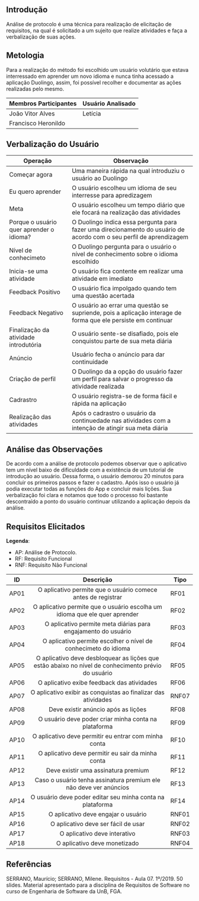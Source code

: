 ## Introdução

Análise de protocolo é uma técnica para realização de elicitação de requisitos, na qual é solicitado a um sujeito que realize atividades e faça a verbalização de suas ações.

## Metologia

Para a realização do método foi escolhido um usuário volutário que estava interressado em aprender um novo idioma e nunca tinha acessado a aplicação Duolingo, assim, foi possível recolher e documentar as ações realizadas pelo mesmo.

|Membros Participantes|Usuário Analisado|
|---------------------|-----------------|
|João Vitor Alves|Letícia|
|Francisco Heronildo||

## Verbalização do Usuário

|Operação|Observação|
|--------|----------|
|Começar agora|Uma maneira rápida na qual introduziu o usuário ao Duolingo|
|Eu quero aprender| O usuário escolheu um idioma de seu interresse para apredizagem|
|Meta| O usuário escolheu um tempo diário que ele focará na realização das atividades|
|Porque o usuário quer aprender o idioma?|O Duolingo indica essa pergunta para fazer uma direcionamento do usuário de acordo com o seu perfil de aprendizagem|
|Nível de conhecimeto|O Duolingo pergunta para o usuário o nível de conhecimento sobre o idioma escolhido|
|Inicia-se uma atividade|O usuário fica contente em realizar uma atividade em imediato|
|Feedback Positivo|O usuário fica impolgado quando tem uma questão acertada|
|Feedback Negativo|O usuário ao errar uma questão se supriende, pois a aplicação interage de forma que ele persiste em continuar|
|Finalização da atividade introdutória|O usuário sente-se disafiado, pois ele conquistou parte de sua meta diária|
|Anúncio|Usuário fecha o anúncio para dar continuidade|
|Criação de perfil|O Duolingo da a opção do usuário fazer um perfil para salvar o progresso da atividade realizada|
|Cadrastro| O usuário registra-se de forma fácil e rápida na aplicação|
|Realização das atividades|Após o cadrastro o usuário da continuedade nas atividades com a intenção de atingir sua meta diária|

## Análise das Observações

De acordo com a análise de protocolo podemos observar que o aplicativo tem um nível baixo de dificuldade com a existência de um tutorial de introdução ao usuário. Dessa forma, o usuário demorou 20 minutos para concluir os primeiros passos e fazer o cadastro. Após isso o usuário já podia executar todas as funções do App e concluir mais lições. Sua verbalização foi clara  e notamos que todo o processo foi bastante descontraído a ponto do usuário continuar utilizando a aplicação depois da análise.

## Requisitos Elicitados

**Legenda**:

* AP: Análise de Protocolo.
* RF: Requisito Funcional
* RNF: Requisito Não Funcional

| ID | Descrição | Tipo |
|----|:---------:|------|
| AP01 | O aplicativo permite que o usuário comece antes de registrar | RF01 |
| AP02 | O aplicativo permite que o usuário escolha um idioma que ele quer aprender | RF02 |
| AP03 | O aplicativo permite meta diárias para engajamento do usuário | RF03 |
| AP04 | O aplicativo permite escolher o nível de conhecimeto do idioma | RF04 |
| AP05 | O aplicativo deve desbloquear as lições que estão abaixo no nível de conhecimento prévio do usuário | RF05 |
| AP06 | O aplicativo exibe feedback das atividades | RF06 |
| AP07 | O aplicativo exibir as conquistas ao finalizar das atividades | RNF07 |
| AP08 | Deve existir anúncio após as lições | RF08 |
| AP09 | O usuário deve poder criar minha conta na plataforma | RF09 |
| AP10 | O aplicativo deve permitir eu entrar com minha conta | RF10 |
| AP11 | O aplicativo deve permitir eu sair da minha conta | RF11 |
| AP12 | Deve existir uma assinatura premium | RF12 |
| AP13 | Caso o usuário tenha assinatura premium ele não deve ver anúncios | RF13 |
| AP14 | O usuário deve poder editar seu minha conta na plataforma | RF14 |
| AP15 | O aplicativo deve engajar o usuário | RNF01 |
| AP16 | O aplicativo deve ser fácil de usar | RNF02 |
| AP17 | O aplicativo deve interativo | RNF03 |
| AP18 | O aplicativo deve monetizado | RNF04 |

<!-- ## Priorização -->

<!-- ### MoSCoW

| ID | Prioridade |
|----|------------|
| AP01 | Could |
| AP02 | Must |
| AP03 | Could |
| AP04 | Must |
| AP05 | Should |
| AP06 | Should |
| AP07 | Would |
| AP08 | Would |
| AP09 | Must | -->

<!-- ### First Things First

| ID | Benefício Relativo | Penalidade Relativa | Valor Total | Valor % | Custo Relativo | Custo % | Risco Relativo | Risco % | Prioridade |
|-------|----|----|-----|------|----|-----|---|-----|--------|
| AP01  |  4 |  4 |   8 | 7,01% | 2 | 6,45% | 5 | 10,20% | 0,10970266 |
| AP02  |  9 |  8 |  17 | 14,91% | 5 | 16,12% | 6 | 12,24% | 0,096511101 |
| AP03  |  5 |  2 |   7 | 6,14% | 3 | 9,67% | 6 | 12,24% | 0,059931674 |
| AP04  |  8 |  7 |  15 | 13,15% | 3 | 9,67% | 7 | 14,28% | 0,101961697 |
| AP05  |  9 |  9 |  18 | 15,78% | 4 | 12,90% | 7 | 14,28% | 0,104117181 |
| AP06  |  8 |  8 |  16 | 14,03% | 3 | 9,67% | 2 | 4,08% | 0,377454937 |
| AP07  |  6 |  5 |  11 | 9,64% | 3 | 9,67% | 3 | 6,12% | 0,203504328 |
| AP08  |  3 |  1 |  4  | 3,50% | 2 | 6,45% | 5 | 10,20% | 0,049758317 |
| AP09  |  9 |  9 |  18 | 15,79% | 6 | 19,35% | 8 | 16,32% | 0,064015244 |
| Total | 61 | 53 | 114 | 100% | 31 | 100% | 49 | 100% |  | -->


## Referências

SERRANO, Maurício; SERRANO, Milene. Requisitos - Aula 07. 1º/2019. 50 slides. Material apresentado para a disciplina de Requisitos de Software no curso de Engenharia de Software da UnB, FGA.
